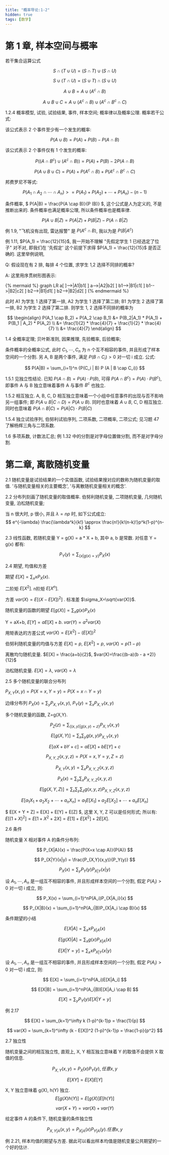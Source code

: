 ```yaml
---
title: "概率导论:1-2"
hidden: true
tags: [数学]
---
```


# 第 1 章, 样本空间与概率

若干集合运算公式

$$
S \cap (T \cup U) = (S \cap T) \cup (S \cap U)
$$

$$
S \cup (T \cap U) = (S \cup T) \cap (S \cup U)
$$

$$
A \cup B = A \cup (A^c \cap B)
$$

$$
A \cup B \cup C = A \cup (A ^ c \cap B) \cup (A ^ c \cap B ^ c \cap C)
$$

1.2.4 概率模型, 试验, 试验结果, 事件, 样本空间; 概率律以及概率公理. 概率若干公式:

该公式表示 2 个事件至少有一个发生的概率:

$$
P (A \cup B) = P(A) + P(B) - P (A \cap B)
$$


该公式表示 2 个事件仅有 1 个发生的概率:

$$
P ((A \cap B ^ c) \cup (A ^ c \cap B)) = P(A) + P(B) - 2P(A \cap B)
$$


$$
P(A \cup B \cup C) = P(A) + P(A ^ c \cap B) + P(A ^ c \cap B ^ c \cap C)
$$

邦费罗尼不等式:

$$
P(A_1 \cap A_2 \cap \cdots \cap A_n) >= P(A_1) + P(A_2) + \cdots + P(A_n) - (n - 1)
$$

条件概率, $ P(A|B) = \frac{P(A \cap B)}{P (B)} $, 这个公式是人为定义的, 不是推断出来的. 条件概率也满足概率公理, 所以条件概率也是概率律.

$$
P(A \cup B | Z) = P(A|Z) + P(B|Z) - P(A \cap B|Z)
$$

例 1.9, "飞机没有出现, 雷达报警" 是 $P(A^c \cap B)$, 我以为是 $P(B|A^c)$

例 1.11, $P(A_1) = \frac{12}{15}$, 我一开始不理解 "先假定学生 1 已经选定了位子" 对不对, 即我们在 '先假定' 这个前提下求得 $P(A_1) = \frac{12}{15}$ 是否正确的. 这里举例说明,

Q: 假设现在有 2 排, 每排 4 个位置, 求学生 1,2 选择不同排的概率?

A: 这里用序贯树形图表示:

{% mermaid %}
graph LR
  a[ ]-->|A1|b1[ ]
  a-->|A2|b2[ ]
  b1-->|B1|c1[ ]
  b1-->|B2|c2[ ]
  b2-->|B1|d1[ ]
  b2-->|B2|d2[ ]
{% endmermaid %}

此时 A1 为学生 1 选择了第一排, A2 为学生 1 选择了第二排; B1 为学生 2 选择了第一排, B2 为学生 2 选择了第二排. 则学生 1, 2 选择不同排的概率为

$$
\begin{align}
P(A_1 \cap B_2) + P(A_2 \cap B_1) &= P(B_2|A_1) * P(A_1) + P(B_1 | A_2) * P(A_2) \\
 &= \frac{1}{2} * \frac{4}{7} + \frac{1}{2} * \frac{4}{7} \\
 &= \frac{4}{7}
\end{align}
$$

1.4 全概率定理; 贝叶斯准则, 因果推理, 先验概率, 后验概率;

条件概率的全概率公式, 此时 $C_1, \cdots, C_n$ 为 n 个互不相容的事件, 并且形成了样本空间的一个分割. 另 A, B 是两个事件, 满足 $P(B \cap C_i) > 0$ 对一切 i 成立. 公式:

$$
P(A|B) = \sum_{i=1}^n {P(C_i | B) P (A | B \cap C_i)}
$$

1.5.1 见独立性结论. 已知 $P(A \cap B) = P(A) \cdot P(B)$, 可得 $P(A \cap B^c) = P(A) \cdot P(B^c)$, 即事件 A 与 B 独立意味着事件 A 与事件 $B^c$ 也独立.

1.5.2 相互独立. A, B, C, D 相互独立意味着一个小组中任意事件的出现与否不影响另一组事件; 即 $P(A \cup B| C \cap D) = P(A \cup B)$. 同时也意味着 $A \cup B$, C, D 相互独立. 同时也意味着 $P(A \cap B | C) = P (A|C) \cdot P(B|C)$

1.5.4 独立试验序列, 伯努利试验序列, 二项系数, 二项概率, 二项公式; 见习题 47 了解杨辉三角与二项系数.

1.6 多项系数, 计数法汇总; 例 1.32 中的分割是对字母位置做分割, 而不是对字母分割.

# 第二章, 离散随机变量

2.1 随机变量是试验结果的一个实值函数, 试验结果搜对应的数称为随机变量的取值. '与随机变量相关的主要概念', '与离散随机变量相关的概念'.

2.2 分布列刻画了随机变量的取值概率. 伯努利随机变量, 二项随机变量, 几何随机变量, 泊松随机变量;

当 n 很大时, p 很小, 并且 $\lambda=np$ 时, 如下公式成立:
$$
e^{-\lambda} \frac{\lambda^k}{k!} \approx \frac{n!}{k!(n-k)!}p^k(1-p)^{n-k}
$$

2.3 线性函数, 若随机变量 Y = g(X) = a * X + b, 其中 a, b 是常数. 对任意 Y = g(x) 都有:

$$
P_Y(y) = \sum_{\{x|g(x)=y\}}P_X(x)
$$

2.4 期望, 均值和方差

期望 $E[X] = \sum_x xP_X(x)$.

二阶矩 $E[X^2]$. n阶矩 $E[X^n]$.

方差 $var(X)=E[(X-E[X])^2]$ . 标准差 $\sigma_X=\sqrt{var(X)}$.

随机变量的函数的期望 $E[g(X)] = \sum_xg(x)P_X(x)$

Y = aX+b, $E[Y] = aE[X] + b$. $var(Y) = a^2 var(X)$

用矩表达的方差公式 $var(X) = E[X^2] - (E[X])^2$

伯努利随机变量的均值与方差 $E[X] = p$, $E[X^2] = p$, $var(X) = p(1-p)$

离散均匀随机变量. $E[X] = \frac{a+b}{2}$, $var(X)=\frac{(b-a)(b - a +2)}{12}$

泊松随机变量. $E[X] = \lambda$, $var(X) = \lambda$

2.5 多个随机变量的联合分布列

$P_{X,Y}(x,y) = P(X=x, Y=y) = P({X=x} \cap {Y=y})$

边缘分布列 $P_X(x) = \sum_y P_{X,Y}(x,y)$, $P_Y(y) = \sum_x P_{X,Y}(x,y)$

多个随机变量的函数, Z=g(X,Y).

$$P_Z(z) = \sum_{\{(x,y) | g(x, y) = z\}} P_{X,Y}(x,y) $$

$$ E[g(X,Y)] = \sum_x \sum_y g(x,y) P_{X,Y}(x,y) $$

$$ E[aX+bY+c] = aE[X] + bE[Y] + c $$

$$ P_{X,Y,Z}(x,y,z) = P(X=x, Y=y, Z=z) $$

$$ P_{X,Y}(x,y) = \sum_x P_{X,Y,Z}(x,y,z) $$

$$ P_{X}(x) = \sum_y \sum_x P_{X,Y,Z}(x,y,z) $$

$$ E[g(X,Y,Z)] = \sum_x \sum_y \sum_z g(x,y,z) P_{X,Y, Z}(x,y,z) $$

$$ E[a_1X_1+a_2X_2+ \cdots + a_nX_n] = a_1E[X_1] + a_2E[X_2] + \cdots + a_nE[X_n]$$

$ E[X + Y + Z] = E[X] + E[Y] + E[Z] $, 这里 X, Y, Z 可以是任何形式; 所以有: $E[(1+X)^2] = E[1 + X^2 + 2X] = E[1] + E[X^2] + 2E[X]$.

2.6 条件

随机变量 X 相对事件 A 的条件分布列:

$$
P_{X|A}(x) = \frac{P(X=x \cap A)}{P(A)}
$$

$$
P_{X|Y}(x|y) = \frac{P_{X,Y}(x,y)}{P_Y(y)}
$$

$$
P_X(x) = \sum_y P_Y(y)P_{X|Y}(x|y)
$$

设 $A_1, \cdots, A_n$ 是一组互不相容的事件, 并且形成样本空间的一个分割, 假定 $P(A_i) > 0$ 对一切 i 成立, 则:

$$
P_X(x) = \sum_{i=1}^nP(A_i)P_{X|A_i}(x)
$$

$$
P_{X|B}(x) = \sum_{i=1}^nP(A_i|B)P_{X|A_i \cap B}(x)
$$

条件期望的小结

$$
E[X|A] = \sum_x x P_{X|A}(x)
$$

$$
E[g(X)|A] = \sum_x g(x) P_{X|A}(x)
$$

$$
E[X|Y=y] = \sum_x x P_{X|Y}(x|y)
$$

设 $A_1, \cdots, A_n$ 是一组互不相容的事件, 并且形成样本空间的一个分割, 假定 $P(A_i) > 0$ 对一切 i 成立, 则:


$$
E[X] = \sum_{i=1}^nP(A_i)E[X|A_i]
$$

$$
E[X|B] = \sum_{i=1}^nP(A_i|B)E[X|A_i \cap B]
$$

$$
E[X] = \sum_{y}P_Y(y)E[X|Y=y]
$$

例 2.17

$$
E[X] = \sum_{k=1}^\infty k (1-p)^{k-1}p = \frac{1}{p}
$$

$$
var(X) = \sum_{k=1}^\infty (k - E[X])^2 (1-p)^{k-1}p = \frac{1-p}{p^2}
$$

2.7 独立性

随机变量之间的相互独立性, 直观上, X, Y 相互独立意味着 Y 的取值不会提供 X 取值的信息.

$$
P_{X,Y}(x,y) = P_X(x)P_Y(y), 任意 x, y
$$

$$
E[XY] = E[X]E[Y]
$$

X, Y 独立意味着 g(X), h(Y) 独立.
$$
E[g(X)h(Y)] = E[g(X)]E[h(Y)]
$$

$$
var(X+Y) = var(X) + var(Y)
$$

给定事件 A 的条件下, 随机变量的条件独立性

$$
P_{X,Y|A}(x,y) = P_{X|A}(x)P_{Y|A}(y). 任意 x, y
$$

例 2.21, 样本均值的期望与方差. 据此可以看出样本均值是随机变量公共期望的一个好的估计.